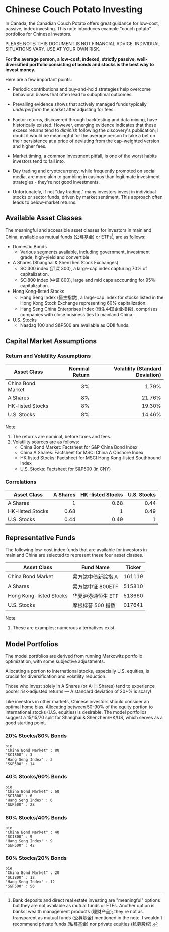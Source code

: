 # Chinese Couch Potato Investing

In Canada, the Canadian Couch Potato offers great guidance for low-cost, passive, index investing. This note introduces example "couch potato" portfolios for Chinese investors.

PLEASE NOTE: THIS DOCUMENT IS NOT FINANCIAL ADVICE. INDIVIDUAL SITUATIONS VARY. USE AT YOUR OWN RISK.

**For the average person, a low-cost, indexed, strictly passive, well-diversified portfolio consisting of bonds and stocks is the best way to invest money.**

Here are a few important points:

- Periodic contributions and buy-and-hold strategies help overcome behavioral biases that often lead to suboptimal outcomes.

- Prevailing evidence shows that actively managed funds typically _underperform_ the market after adjusting for fees.

- Factor returns, discovered through backtesting and data mining, have historically existed. However, emerging evidence indicates that these excess returns tend to _diminish_ following the discovery's publication; I doubt it would be meaningful for the average person to take a bet on their persistence at a price of deviating from the cap-weighted version and higher fees.

- Market timing, a common investment pitfall, is one of the worst habits investors tend to fall into.

- Day trading and cryptocurrency, while frequently promoted on social media, are more akin to gambling in casinos than legitimate investment strategies - they're not good investments.

- Unfortunately, if not "day trading," many investors invest in individual stocks or sector funds, driven by market sentiment. This approach often leads to below-market returns.

## Available Asset Classes

The meaningful and accessible asset classes for investors in mainland China, available as mutual funds (公募基金) or ETFs[^1], are as follows:

- Domestic Bonds
  - Various segments available, including government, investment grade, high-yield and convertible.
- A Shares (Shanghai & Shenzhen Stock Exchanges)
  - SCI300 index (沪深 300), a large-cap index capturing 70% of capitalization.
  - SCI800 index (中证 800), large and mid caps accounting for 95% capitalization.
- Hong Kong-listed Stocks
  - Hang Seng Index (恒生指数), a large-cap index for stocks listed in the Hong Kong Stock Exchange representing 60% capitalization.
  - Hang Seng China Enterprises Index (恒生中国企业指数), comprises companies with close business ties to mainland China.
- U.S. Stocks
  - Nasdaq 100 and S&P500 are available as QDII funds.

## Capital Market Assumptions

### Return and Volatility Assumptions

| Asset Class       | Nominal Return | Volatility (Standard Deviation) |
| ----------------- | -------------: | ------------------------------: |
| China Bond Market |             3% |                           1.79% |
| A Shares          |             8% |                          21.76% |
| HK-listed Stocks  |             8% |                          19.30% |
| U.S. Stocks       |             8% |                          14.46% |

Note:

1. The returns are nominal, before taxes and fees.
2. Volatility sources are as follows:
   - China Bond Market: Factsheet for S&P China Bond Index
   - China A Shares: Factsheet for MSCI China A Onshore Index
   - HK-listed Stocks: Factsheet for MSCI Hong Kong-listed Southbound Index
   - U.S. Stocks: Factsheet for S&P500 (in CNY)

### Correlations

| Asset Class      | A Shares | HK-listed Stocks | U.S. Stocks |
| ---------------- | -------: | ---------------: | ----------: |
| A Shares         |        1 |             0.68 |        0.44 |
| HK-listed Stocks |     0.68 |                1 |        0.49 |
| U.S. Stocks      |     0.44 |             0.49 |           1 |

## Representative Funds

The following low-cost index funds that are available for investors in mainland China are selected to represent these four asset classes.

| Asset Class             | Fund Name          | Ticker |
| ----------------------- | ------------------ | ------ |
| China Bond Market       | 易方达中债新综指 A | 161119 |
| A Shares                | 易方达中证 800ETF  | 515810 |
| Hong Kong-listed Stocks | 华夏沪港通恒生 ETF | 513660 |
| U.S. Stocks             | 摩根标普 500 指数  | 017641 |

Note:

1. These are examples; numerous alternatives exist.

## Model Portfolios

The model portfolios are derived from running Markowitz portfolio optimization, with some subjective adjustments.

Allocating a portion to international stocks, especially U.S. equities, is crucial for diversification and volatility reduction.

Those who invest solely in A Shares (or A+H Shares) tend to experience poorer risk-adjusted returns — A standard deviation of 20+% is scary!

Like investors in other markets, Chinese investors should consider an optimal home bias. Allocating between 50-90% of the equity portion to international stocks (U.S. equities) is desirable. The model portfolios suggest a 15/15/70 split for Shanghai & Shenzhen/HK/US, which serves as a good starting point.

### 20% Stocks/80% Bonds

```mermaid
pie
"China Bond Market" : 80
"SCI800" : 3
"Hang Seng Index" : 3
"S&P500" : 14
```

### 40% Stocks/60% Bonds

```mermaid
pie
"China Bond Market" : 60
"SCI800" : 6
"Hang Seng Index" : 6
"S&P500" : 28
```

### 60% Stocks/40% Bonds

```mermaid
pie
"China Bond Market" : 40
"SCI800" : 9
"Hang Seng Index" : 9
"S&P500" : 42
```

### 80% Stocks/20% Bonds

```mermaid
pie
"China Bond Market" : 20
"SCI800" : 12
"Hang Seng Index" : 12
"S&P500" : 56
```

[^1]: Bank deposits and direct real estate investing are "meaningful" options but they are not available as mutual funds or ETFs. Another option is banks' wealth management products (理财产品); they're not as transparent as mutual funds (公募基金) mentioned in the note. I wouldn't recommend private funds (私募基金) nor private equities (私募股权).
